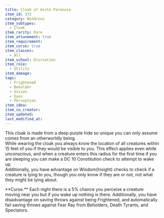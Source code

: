 ```yaml
---
title: Cloak of Acute Paranoia
item_id: 372
category: Wondrous
item_subtypes: 
  - Cloak
item_rarity: Rare
item_attunement: true
item_requirement: 
item_curse: true
item_classes: 
  - All
item_school: Divination
item_role: 
  - Utility
item_damage: 
tags:
  - Frightened
  - Beholder
  - Vision
  - Eyes
  - Perception
item_idea: 
item_co_creator: 
item_updated: 
last_modified_at: 
---
```


This cloak is made from a deep purple hide so unique you can only assume comes from an otherworldly being.  
While wearing the cloak you always know the location of all creatures within 15 feet of you if they would be visible to you. This effect applies even while unconscious, and when a creature enters this radius for the first time if you are sleeping you can make a DC 10 Constitution check to attempt to wake up.  
Additionally, you have advantage on Wisdom(Insight) checks to check if a creature is lying to you, though you only know if they are or not, not what they might be lying about.

<!--excerpt-->
<div class="curse"> 
**Curse.** Each night there is a 5% chance you perceive a creature moving near you but if you wake up nothing is there. Additionally, you have disadvantage on saving throws against being Frightened, and automatically fail saving throws against Fear Ray from Beholders, Death Tyrants, and Spectators.
</div>
